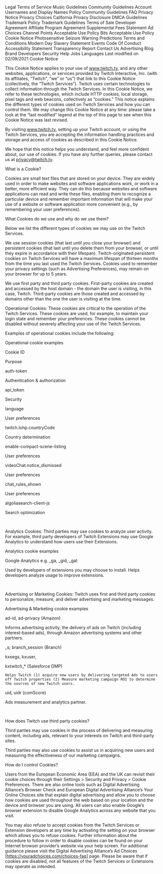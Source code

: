 Legal
Terms of Service
Music Guidelines
Community Guidelines
Account Usernames and Display Names Policy
Community Guidelines FAQ
Privacy Notice
Privacy Choices
California Privacy Disclosure
DMCA Guidelines
Trademark Policy
Trademark Guidelines
Terms of Sale
Developer Agreement
Affiliate Program Agreement
Supplemental Fees Statement
Ad Choices
Channel Points Acceptable Use Policy
Bits Acceptable Use Policy
Cookie Notice
Photosensitive Seizure Warning
Predictions Terms and Conditions
Modern Day Slavery Statement
Events Code Of Conduct
Accessibility Statement
Transparency Report
Contact Us
Advertising
Blog
Brand
Developers
Security
Help
Jobs
Languages
Last modified on 02/09/2021
Cookie Notice

This Cookie Notice applies to your use of www.twitch.tv, and any other websites, applications, or services provided by Twitch Interactive, Inc. (with its affiliates, “Twitch”, “we” or “us”) that link to this Cookie Notice (collectively, the “Twitch Services”). Twitch uses certain technologies to collect information through the Twitch Services. In this Cookie Notice, we refer to these technologies, which include HTTP cookies, local storage, pixel tags and web beacons, collectively as “cookies.” This notice explains the different types of cookies used on Twitch Services and how you can control them. We may change this Cookie Notice at any time: please take a look at the “last modified” legend at the top of this page to see when this Cookie Notice was last revised. 

By visiting www.twitch.tv, setting up your Twitch account, or using the Twitch Services, you are accepting the information handling practices and storage and access of cookies as described in this Cookie Notice.

We hope that this notice helps you understand, and feel more confident about, our use of cookies. If you have any further queries, please contact us at privacy@twitch.tv.

What is a Cookie?

Cookies are small text files that are stored on your device. They are widely used in order to make websites and software applications work, or work in a better, more efficient way. They can do this because websites and software applications can read and write these files, enabling them to recognize a particular device and remember important information that will make your use of a website or software application more convenient (e.g., by remembering your user preferences).

What Cookies do we use and why do we use them?

Below we list the different types of cookies we may use on the Twitch Services.

We use session cookies (that last until you close your browser) and persistent cookies (that last until you delete them from your browser, or until they expire in accordance with their lifespan). Twitch-originated persistent cookies on Twitch Services will have a maximum lifespan of thirteen months from the time you last used the Twitch Services. Cookies used to remember your privacy settings (such as Advertising Preferences), may remain on your browser for up to 5 years.

We use first party and third party cookies. First-party cookies are created and accessed by the host domain - the domain the user is visiting, in this case, Twitch. Third-party cookies are those created and accessed by domains other than the one the user is visiting at the time.

Operational Cookies: These cookies are critical to the operation of the Twitch Services. These cookies are used, for example, to maintain your login state and remember your preferences. These cookies cannot be disabled without severely affecting your use of the Twitch Services. 

Examples of operational cookies include the following:

Operational cookie examples




Cookie ID

	

Purpose




auth-token

	

Authentication & authorization




api_token

	

Security




language

	

User preferences




twitch.lohp.countryCode

	

Country determination




enable-compact-scene-listing

	

User preferences




videoChat.notice_dismissed

	

User preferences




chat_rules_shown

	

User preferences




algoliasearch-client-js

	

Search optimization

 

Analytics Cookies: Third parties may use cookies to analyze user activity. For example, third party developers of Twitch Extensions may use Google Analytics to understand how users use their Extensions.

Analytics cookie examples




Google Analytics e.g. _ga, _gid, _gat

	

Used by developers of extensions you may choose to install. Helps developers analyze usage to improve extensions.

 

Advertising or Marketing Cookies: Twitch uses first and third party cookies to personalize, measure, and deliver advertising and marketing messages.

Advertising & Marketing cookie examples


ad-id, ad-privacy (Amazon)

	

Informs advertising activity, the delivery of ads on Twitch (including interest-based ads), through Amazon advertising systems and other partners.




_s; branch_session (Branch)
 

kxsegs, kxuser,

kxtwitch_* (Salesforce DMP)

	Helps Twitch (1) acquire new users by delivering targeted Ads to users off Twitch properties (2) Measure marketing campaign ROI to determine the sources of new Twitch users. 


uid, uidr (comScore)

	

Ads measurement and analytics partner.

 

How does Twitch use third party cookies?

Third parties may use cookies in the process of delivering and measuring content, including ads, relevant to your interests on Twitch and third-party sites.

Third parties may also use cookies to assist us in acquiring new users and measuring the effectiveness of our marketing campaigns.

How do I control Cookies?

Users from the European Economic Area (EEA) and the UK can revisit their cookie choices through their Settings > Security and Privacy > Cookie Preferences. There are also online tools such as Digital Advertising Alliance’s Browser Check and European Digital Advertising Alliance’s Your Online Choices site that explain digital advertising and allow you to choose how cookies are used throughout the web based on your location and the device and browser you are using. All users can also enable Google’s browser extension to disable Google Analytics across any website that you visit.

You may also refuse to accept cookies from the Twitch Services or Extension developers at any time by activating the setting on your browser which allows you to refuse cookies. Further information about the procedure to follow in order to disable cookies can be found on your Internet browser provider’s website via your help screen. For additional guidance please visit the Digital Advertising Alliance’s Ad Choices [https://youradchoices.com/choices-faq] page. Please be aware that if cookies are disabled, not all features of the Twitch Services or Extensions may operate as intended.
